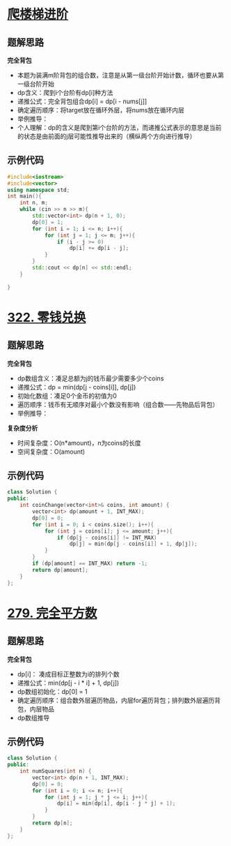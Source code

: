 # [爬楼梯进阶](https://kamacoder.com/problempage.php?pid=1067)

## 题解思路

**完全背包**

- 本题为装满m阶背包的组合数，注意是从第一级台阶开始计数，循环也要从第一级台阶开始
- dp含义：爬到i个台阶有dp[i]种方法
- 递推公式：完全背包组合dp[i] = dp[i - nums[j]]
- 确定遍历顺序：将target放在循环外层，将nums放在循环内层
- 举例推导：
- 个人理解：dp的含义是爬到第i个台阶的方法，而递推公式表示的意思是当前的状态是由前面的j层可能性推导出来的（横纵两个方向进行推导）

## 示例代码

```C++
#include<iostream>
#include<vector>
using namespace std;
int main(){
    int n, m;
    while (cin >> n >> m){
        std::vector<int> dp(n + 1, 0);
        dp[0] = 1;
        for (int i = 1; i <= n; i++){
            for (int j = 1; j <= m; j++){
                if (i - j >= 0)
                    dp[i] += dp[i - j];
            }
        }
        std::cout << dp[n] << std::endl;
    }    
    
}

```

# [322. 零钱兑换 ](https://leetcode.cn/problems/coin-change/)

## 题解思路

**完全背包**

- dp数组含义：凑足总额为j的钱币最少需要多少个coins
- 递推公式：dp = min(dp[j - coins[i]], dp[j])
- 初始化数组：凑足0个金币的初值为0
- 遍历顺序：钱币有无顺序对最小个数没有影响（组合数——先物品后背包）
- 举例推导：

**复杂度分析**

- 时间复杂度：O(n*amount)，n为coins的长度
- 空间复杂度：O(amount)

## 示例代码

```C++
class Solution {
public:
    int coinChange(vector<int>& coins, int amount) {
        vector<int> dp(amount + 1, INT_MAX);
        dp[0] = 0;
        for (int i = 0; i < coins.size(); i++){
            for (int j = coins[i]; j <= amount; j++){
                if (dp[j - coins[i]] != INT_MAX)
                    dp[j] = min(dp[j - coins[i]] + 1, dp[j]);
            }
        }
        if (dp[amount] == INT_MAX) return -1;
        return dp[amount];
    }
};
```

# [279. 完全平方数](https://leetcode.cn/problems/perfect-squares/)

## 题解思路

**完全背包**

- dp[i]： 凑成目标正整数为i的排列个数
- 递推公式：min(dp[j - i * i] + 1, dp[j])
- dp数组初始化：dp[0] = 1
- 确定遍历顺序：组合数外层遍历物品，内层for遍历背包；排列数外层遍历背包，内层物品
- dp数组推导

## 示例代码

```C++
class Solution {
public:
    int numSquares(int n) {
        vector<int> dp(n + 1, INT_MAX);
        dp[0] = 0;
        for (int i = 0; i <= n; i++){
            for (int j = 1; j * j <= i; j++){
                dp[i] = min(dp[i], dp[i - j * j] + 1);
            }
        }
        return dp[n];
    }
}; 
```

